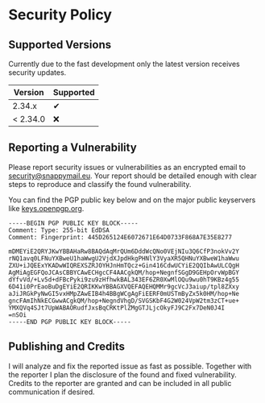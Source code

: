 # Security Policy

## Supported Versions

Currently due to the fast development only the latest version receives security updates.

| Version  | Supported |
| -------- | --------- |
| 2.34.x   | ✔         |
| < 2.34.0 | ❌         |

## Reporting a Vulnerability

Please report security issues or vulnerabilities as an encrypted email to [security@snappymail.eu](mailto:security@snappymail.eu).
Your report should be detailed enough with clear steps to reproduce and classify the found vulnerability.

You can find the PGP public key below and on the major public keyservers like [keys.openpgp.org](https://keys.openpgp.org).
```
-----BEGIN PGP PUBLIC KEY BLOCK-----
Comment: Type: 255-bit EdDSA
Comment: Fingerprint: 445D265124E6072671E64D0733F868A7E35E8277

mDMEYiE2QRYJKwYBBAHaRw8BAQdAqMrQUm6DddWcQNo0VEjNIu3Q6CfP3nokVv2Y
rNQ1avq0LFNuYXBweU1haWwgU2VjdXJpdHkgPHNlY3VyaXR5QHNuYXBweW1haWwu
ZXU+iJQEExYKADwWIQREXSZRJOYHJnHmTQcz+Gin416CdwUCYiE2QQIbAwULCQgH
AgMiAgEGFQoJCAsCBBYCAwECHgcCF4AACgkQM/hop+NegnfSGgD9GEHpOrvWpBGY
dYfvVd/+Lv5d+dFBcPyki9zu9zHfhwkBAL343EF6ZR0XwMlOQu9wu0hT9KBz4g55
6D41i0PrEaoBuDgEYiE2QRIKKwYBBAGXVQEFAQEHQMMr9gcVcJ3aiup/tpl8ZXxy
aJiJRGkPyNwGI5vxHMpZAwEIB4h4BBgWCgAgFiEERF0mUSTmByZx5k0HM/hop+Ne
gncFAmIhNkECGwwACgkQM/hop+NegndVhgD/SVGSKbF4G2W024VpW2tm3zCT+ue+
YMXQVq4SJt7UpWABAORudfJxsBqCRKtPlZMgGTJLjcOkyFJ9C2Fx7DeN0J4I
=nSOi
-----END PGP PUBLIC KEY BLOCK-----
```

## Publishing and Credits

I will analyze and fix the reported issue as fast as possible.
Together with the reporter I plan the disclosure of the found and fixed vulnerability.
Credits to the reporter are granted and can be included in all public communication if desired.
